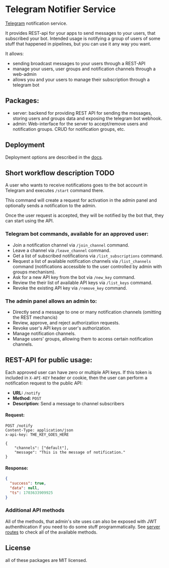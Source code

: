 # Telegram Notifier Service

[Telegram](https://telegram.org/) notification service.

It provides REST-api for your apps to send messages to your users, that 
subscribed your bot. Intended usage is notifying a group of users of some stuff
that happened in pipelines, but you can use it any way you want.

It allows:
- sending broadcast messages to your users through a REST-API
- manage your users, user groups and notification channels through a web-admin
- allows you and your users to manage their subscription through a telegram bot

## Packages:

- server: backend for providing REST API for sending the messages, storing
  users and groups data and exposing the telegram bot webhook.
- admin: Web-interface for the server to accept/remove users and notification
  groups. CRUD for notification groups, etc.


## Deployment

Deployment options are described in the [docs](./docs/).

## Short workflow description TODO

A user who wants to receive notifications goes to the bot account in Telegram
and executes `/start` command there.

This command will create a request for activation in the admin panel and
optionally sends a notification to the admin.

Once the user request is accepted, they will be notified by the bot that, they
can start using the API.

### Telegram bot commands, available for an approved user:
- Join a notification channel via `/join_channel` command.
- Leave a channel via `/leave_channel` command.
- Get a list of subscribed notifications via `/list_subscriptions` command.
- Request a list of available notification channels via `/list_channels` command
  (notifications accessible to the user controlled by admin with groups mechanism).
- Ask for a new API key from the bot via `/new_key` command.
- Review the their list of available API keys via `/list_keys` command.
- Revoke the existing API key via `/remove_key` command.

### The admin panel allows an admin to:
- Directly send a message to one or many notification channels (omitting the REST mechancis)
- Review, approve, and reject authorization requests.
- Revoke user's API keys or user's authorization.
- Manage notification channels.
- Manage users' groups, allowing them to access certain notification channels.

## REST-API for public usage:

Each approved user can have zero or multiple API keys. If this token is 
included in `X-API-KEY` header or cookie, then the user can perform 
a notification request to the public API:

- **URL:** `/notify`
- **Method:** `POST`
- **Description:** Send a message to channel subscribers

#### Request:

```http
POST /notify
Content-Type: application/json
x-api-key: THE_KEY_GOES_HERE

{
    "channels": ["default"],
    "message": "This is the message of notification."
}
```
#### Response:
```json
{ 
  "success": true,
  "data": null,
  "ts": 1703633909925 
}
```

### Additional API methods
All of the methods, that admin's site uses can also be exposed with JWT authenthication
if you need to do some stuff programmatically. See [server routes](./packages/server/src/routes/) 
to check all of the available methods.

## License
all of these packages are MIT licensed.